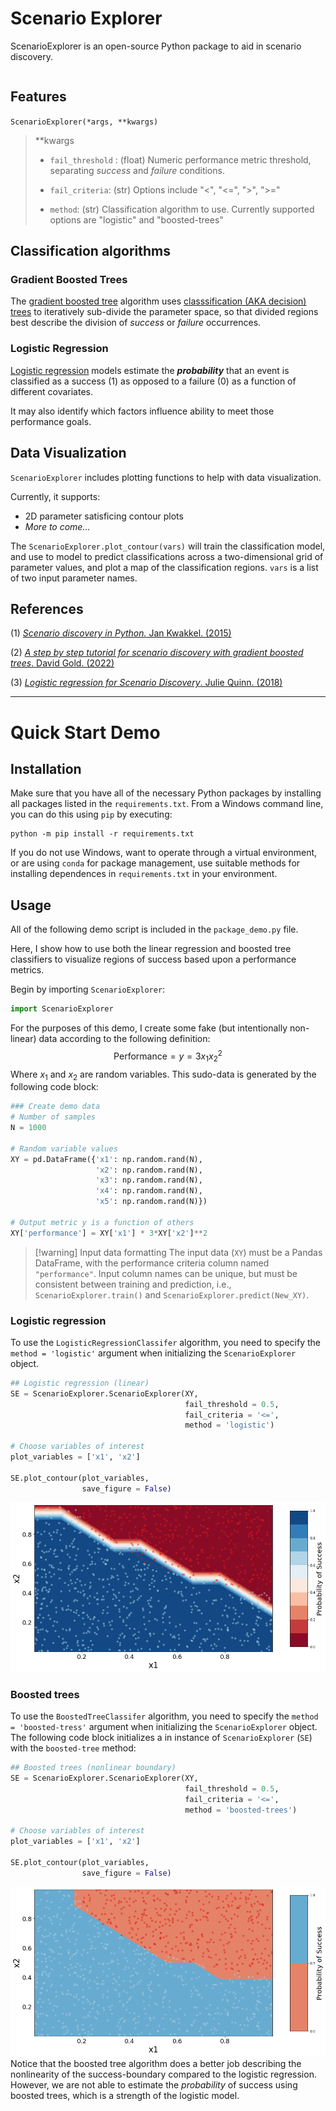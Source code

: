 # Scenario Explorer
ScenarioExplorer is an open-source Python package to aid in scenario discovery.

```toc
```


## Features

`ScenarioExplorer(*args, **kwargs)`

> \*\*kwargs
> 	- `fail_threshold` : (float) Numeric performance metric threshold, separating *success* and *failure* conditions.
>
> 	- `fail_criteria`: (str) Options include "<", "<=", ">", ">="
>
> 	- `method`: (str) Classification algorithm to use. Currently supported options are "logistic" and "boosted-trees"



## Classification algorithms

### Gradient Boosted Trees

The [gradient boosted tree](https://en.wikipedia.org/wiki/Gradient_boosting#Gradient_tree_boosting) algorithm uses [classsification (AKA decision) trees](https://en.wikipedia.org/wiki/Decision_tree_learning) to iteratively sub-divide the parameter space, so that divided regions best describe the division of *success* or *failure* occurrences.


### Logistic Regression

[Logistic regression](https://en.wikipedia.org/wiki/Logistic_regression) models estimate the ***probability*** that an event is classified as a success (1) as opposed to a failure (0) as a function of different covariates.

It may also identify which factors influence ability to meet those performance goals.


## Data Visualization

`ScenarioExplorer` includes plotting functions to help with data visualization.

Currently, it supports:
- 2D parameter satisficing contour plots
- *More to come...*

The `ScenarioExplorer.plot_contour(vars)` will train the classification model, and use to model to predict classifications across a two-dimensional grid of parameter values, and plot a map of the classification regions. `vars` is a list of two input parameter names.


## References

(1) [*Scenario discovery in Python.* Jan Kwakkel. (2015)](https://waterprogramming.wordpress.com/2015/08/05/scenario-discovery-in-python/)

(2) [*A step by step tutorial for scenario discovery with gradient boosted trees*. David Gold. (2022)](https://waterprogramming.wordpress.com/2022/04/22/a-step-by-step-tutorial-for-scenario-discovery-with-gradient-boosted-trees/)

(3) [*Logistic regression for Scenario Discovery*. Julie Quinn. (2018)](https://waterprogramming.wordpress.com/2018/05/04/logistic-regression-for-scenario-discovery/)


*******
# Quick Start Demo

## Installation

Make sure that you have all of the necessary Python packages by installing all packages listed in the `requirements.txt`.  From a Windows command line, you can do this using `pip` by executing:
```
python -m pip install -r requirements.txt
```
If you do not use Windows, want to operate through a virtual environment, or are using `conda` for package management, use suitable methods for installing dependences in `requirements.txt` in your environment.

## Usage

All of the following demo script is included in the `package_demo.py` file.

Here, I show how to use both the linear regression and boosted tree classifiers to visualize regions of success based upon a performance metrics.

Begin by importing `ScenarioExplorer`:
```python
import ScenarioExplorer
```
For the purposes of this demo, I create some fake (but intentionally non-linear) data according to the following definition:
$$\text{Performance} = y = 3 x_1 x_2^2$$
Where $x_1$ and $x_2$ are random variables. This sudo-data is generated by the following code block:
```python
### Create demo data
# Number of samples
N = 1000

# Random variable values
XY = pd.DataFrame({'x1': np.random.rand(N),
                   'x2': np.random.rand(N),
                   'x3': np.random.rand(N),
                   'x4': np.random.rand(N),
                   'x5': np.random.rand(N)})

# Output metric y is a function of others
XY['performance'] = XY['x1'] * 3*XY['x2']**2
```

>[!warning] Input data formatting
>The input data (`XY`) must be a Pandas DataFrame, with the performance criteria column named `"performance"`. Input column names can be unique, but must be consistent between training and prediction, i.e.,  `ScenarioExplorer.train()` and `ScenarioExplorer.predict(New_XY)`.

### Logistic regression
To use the `LogisticRegressionClassifer` algorithm, you need to specify the `method = 'logistic'` argument when initializing the `ScenarioExplorer` object.
```python
## Logistic regression (linear)
SE = ScenarioExplorer.ScenarioExplorer(XY,
                                       fail_threshold = 0.5,
                                       fail_criteria = '<=',
                                       method = 'logistic')

# Choose variables of interest
plot_variables = ['x1', 'x2']

SE.plot_contour(plot_variables,
                save_figure = False)
```

![Logistic regression classification plot](./figures/ScenarioExplorer.png)


### Boosted trees

To use the `BoostedTreeClassifer` algorithm, you need to specify the `method = 'boosted-tress'` argument when initializing the `ScenarioExplorer` object. The following code block initializes a in instance of `ScenarioExplorer` (`SE`) with the `boosted-tree` method:
```python
## Boosted trees (nonlinear boundary)
SE = ScenarioExplorer.ScenarioExplorer(XY,
                                       fail_threshold = 0.5,
                                       fail_criteria = '<=',
                                       method = 'boosted-trees')

# Choose variables of interest
plot_variables = ['x1', 'x2']

SE.plot_contour(plot_variables,
                save_figure = False)
```

![Boosted Tree Classification Plot](./figures/ScenarioExplorer-1.png)
Notice that the boosted tree algorithm does a better job describing the nonlinearity of the success-boundary compared to the logistic regression.  However, we are not able to estimate the *probability* of success using boosted trees, which is a strength of the logistic model.
